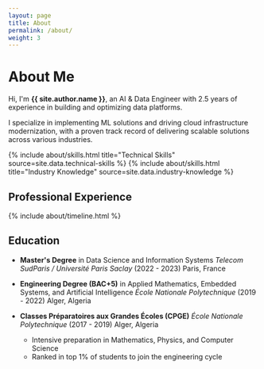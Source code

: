 ```yaml
---
layout: page
title: About
permalink: /about/
weight: 3
---
```


# **About Me**

Hi, I'm **{{ site.author.name }}**, an AI & Data Engineer with 2.5 years of experience in building and optimizing data platforms.

I specialize in implementing ML solutions and driving cloud infrastructure modernization, with a proven track record of delivering scalable solutions across various industries.

<div class="row">
{% include about/skills.html title="Technical Skills" source=site.data.technical-skills %}
{% include about/skills.html title="Industry Knowledge" source=site.data.industry-knowledge %}
</div>

## **Professional Experience**

<div class="row">
{% include about/timeline.html %}
</div>

## **Education**

- **Master's Degree** in Data Science and Information Systems
  *Telecom SudParis / Université Paris Saclay* (2022 - 2023)
  Paris, France

- **Engineering Degree (BAC+5)** in Applied Mathematics, Embedded Systems, and Artificial Intelligence
  *École Nationale Polytechnique* (2019 - 2022)
  Alger, Algeria

- **Classes Préparatoires aux Grandes Écoles (CPGE)**
  *École Nationale Polytechnique* (2017 - 2019)
  Alger, Algeria
  - Intensive preparation in Mathematics, Physics, and Computer Science
  - Ranked in top 1% of students to join the engineering cycle